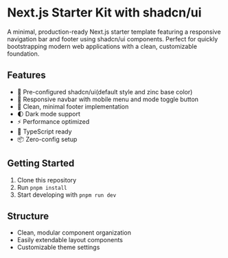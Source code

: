 # Next.js Starter Kit with shadcn/ui

A minimal, production-ready Next.js starter template featuring a responsive navigation bar and footer using shadcn/ui components. Perfect for quickly bootstrapping modern web applications with a clean, customizable foundation.

## Features

- 🎨 Pre-configured shadcn/ui(default style and zinc base color)
- 📱 Responsive navbar with mobile menu and mode toggle button
- 🦶 Clean, minimal footer implementation
- 🌓 Dark mode support
- ⚡️ Performance optimized
- 🎯 TypeScript ready
- 📦 Zero-config setup

## Getting Started

1. Clone this repository
2. Run `pnpm install`
3. Start developing with `pnpm run dev`

## Structure

- Clean, modular component organization
- Easily extendable layout components
- Customizable theme settings

